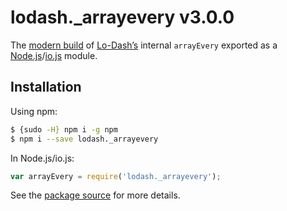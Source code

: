 # lodash._arrayevery v3.0.0

The [modern build](https://github.com/lodash/lodash/wiki/Build-Differences) of [Lo-Dash’s](https://lodash.com/) internal `arrayEvery` exported as a [Node.js](http://nodejs.org/)/[io.js](https://iojs.org/) module.

## Installation

Using npm:

```bash
$ {sudo -H} npm i -g npm
$ npm i --save lodash._arrayevery
```

In Node.js/io.js:

```js
var arrayEvery = require('lodash._arrayevery');
```

See the [package source](https://github.com/lodash/lodash/blob/3.0.0-npm-packages/lodash._arrayevery/index.js) for more details.
